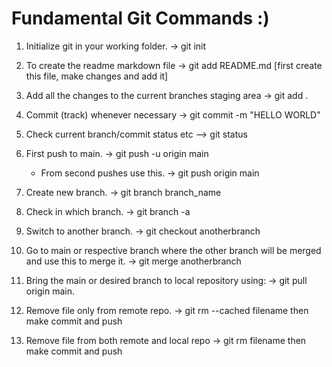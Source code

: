 # Fundamental Git Commands :)
1. Initialize git in your working folder. -> git init

2. To create the readme markdown file -> git add README.md [first create this file, make changes and add it]

3. Add all the changes to the current branches staging area -> git add .

4. Commit (track) whenever necessary -> git commit -m "HELLO WORLD"

5. Check current branch/commit status etc --> git status

6. First push to main. -> git push -u origin main
	- From second pushes use this. -> git push origin main

7. Create new branch. -> git branch branch_name

8. Check in which branch. -> git branch -a

9. Switch to another branch. -> git checkout anotherbranch

10. Go to main or respective branch where the other branch will be merged and use this to merge it. -> git merge anotherbranch

11. Bring the main or desired branch to local repository using: -> git pull origin main.

12. Remove file only from remote repo. -> git rm --cached filename
					then make commit and push
13. Remove file from both remote and local repo -> git rm filename
					then make commit and push